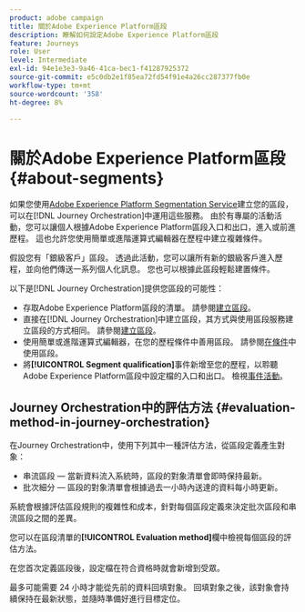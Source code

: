 ```yaml
---
product: adobe campaign
title: 關於Adobe Experience Platform區段
description: 瞭解如何設定Adobe Experience Platform區段
feature: Journeys
role: User
level: Intermediate
exl-id: 94e1e3e3-9a46-41ca-bec1-f41287925372
source-git-commit: e5c0db2e1f85ea72fd54f91e4a26cc287377fb0e
workflow-type: tm+mt
source-wordcount: '358'
ht-degree: 8%

---
```


# 關於Adobe Experience Platform區段 {#about-segments}

如果您使用[Adobe Experience Platform Segmentation Service](https://experienceleague.adobe.com/docs/experience-platform/segmentation/home.html?lang=zh-Hant)建立您的區段，可以在[!DNL Journey Orchestration]中運用這些服務。 由於有專屬的活動活動，您可以讓個人根據Adobe Experience Platform區段入口和出口，進入或前進歷程。 這也允許您使用簡單或進階運算式編輯器在歷程中建立複雜條件。

假設您有「銀級客戶」區段。 透過此活動，您可以讓所有新的銀級客戶進入歷程，並向他們傳送一系列個人化訊息。 您也可以根據此區段輕鬆建置條件。

以下是[!DNL Journey Orchestration]提供您區段的可能性：

* 存取Adobe Experience Platform區段的清單。 請參閱[建立區段](../segment/creating-a-segment.md)。
* 直接在[!DNL Journey Orchestration]中建立區段，其方式與使用區段服務建立區段的方式相同。 請參閱[建立區段](../segment/creating-a-segment.md)。
* 使用簡單或進階運算式編輯器，在您的歷程條件中善用區段。 請參閱[在條件](../segment/using-a-segment.md)中使用區段。
* 將&#x200B;**[!UICONTROL Segment qualification]**&#x200B;事件新增至您的歷程，以聆聽Adobe Experience Platform區段中設定檔的入口和出口。 檢視[事件活動](../building-journeys/segment-qualification-events.md)。

## Journey Orchestration中的評估方法 {#evaluation-method-in-journey-orchestration}

在Journey Orchestration中，使用下列其中一種評估方法，從區段定義產生對象：

* 串流區段 — 當新資料流入系統時，區段的對象清單會即時保持最新。
* 批次細分 — 區段的對象清單會根據過去一小時內送達的資料每小時更新。

系統會根據評估區段規則的複雜性和成本，針對每個區段定義來決定批次區段和串流區段之間的差異。

您可以在區段清單的&#x200B;**[!UICONTROL Evaluation method]**&#x200B;欄中檢視每個區段的評估方法。

在您首次定義區段後，設定檔在符合資格時就會新增到受眾。

最多可能需要 24 小時才能從先前的資料回填對象。 回填對象之後，該對象會持續保持在最新狀態，並隨時準備好進行目標定位。